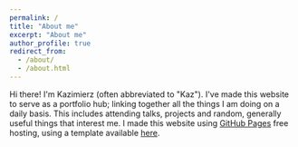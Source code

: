 ```yaml
---
permalink: /
title: "About me"
excerpt: "About me"
author_profile: true
redirect_from: 
  - /about/
  - /about.html
---
```


Hi there! I'm Kazimierz (often abbreviated to "Kaz"). I've made this website to serve as a portfolio hub; linking together all the things I am doing on a daily basis. This includes attending talks, projects and random, generally useful things that interest me. I made this website using [GitHub Pages](https://pages.github.com/) free hosting, using a template available [here](https://github.com/academicpages/academicpages.github.io).

